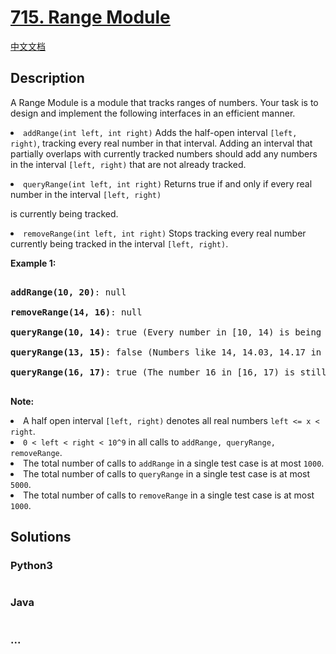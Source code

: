 # [715. Range Module](https://leetcode.com/problems/range-module)

[中文文档](/solution/0700-0799/0715.Range%20Module/README.md)

## Description
<p>A Range Module is a module that tracks ranges of numbers. Your task is to design and implement the following interfaces in an efficient manner.</p>



<p><li><code>addRange(int left, int right)</code> Adds the half-open interval <code>[left, right)</code>, tracking every real number in that interval.  Adding an interval that partially overlaps with currently tracked numbers should add any numbers in the interval <code>[left, right)</code> that are not already tracked.</li></p>



<p><li><code>queryRange(int left, int right)</code> Returns true if and only if every real number in the interval <code>[left, right)</code>

 is currently being tracked.</li></p>



<p><li><code>removeRange(int left, int right)</code> Stops tracking every real number currently being tracked in the interval <code>[left, right)</code>.</li></p>



<p><b>Example 1:</b><br />

<pre>

<b>addRange(10, 20)</b>: null

<b>removeRange(14, 16)</b>: null

<b>queryRange(10, 14)</b>: true (Every number in [10, 14) is being tracked)

<b>queryRange(13, 15)</b>: false (Numbers like 14, 14.03, 14.17 in [13, 15) are not being tracked)

<b>queryRange(16, 17)</b>: true (The number 16 in [16, 17) is still being tracked, despite the remove operation)

</pre>

</p>



<p><b>Note:</b>

<li>A half open interval <code>[left, right)</code> denotes all real numbers <code>left <= x < right</code>.</li>



<li><code>0 < left < right < 10^9</code> in all calls to <code>addRange, queryRange, removeRange</code>.</li>

<li>The total number of calls to <code>addRange</code> in a single test case is at most <code>1000</code>.</li>

<li>The total number of calls to <code>queryRange</code> in a single test case is at most <code>5000</code>.</li>

<li>The total number of calls to <code>removeRange</code> in a single test case is at most <code>1000</code>.</li>

</p>


## Solutions


<!-- tabs:start -->

### **Python3**

```python

```

### **Java**

```java

```

### **...**
```

```

<!-- tabs:end -->